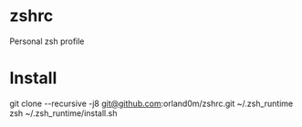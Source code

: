 # zshrc
Personal zsh profile

# Install
git clone --recursive -j8 git@github.com:orland0m/zshrc.git ~/.zsh_runtime
zsh ~/.zsh_runtime/install.sh